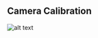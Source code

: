 ## Camera Calibration

![alt text](https://raw.githubusercontent.com/username/projectname/branch/path/to/img.png)